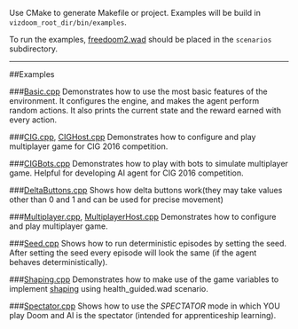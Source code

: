 Use CMake to generate Makefile or project.
Examples will be build in ``vizdoom_root_dir/bin/examples``.

To run the examples, [freedoom2.wad]( https://freedoom.github.io/download.html) should be placed in the ``scenarios`` subdirectory.

---
##Examples

###[Basic.cpp](https://github.com/Marqt/ViZDoom/blob/master/examples/c++/Basic.cpp)
Demonstrates how to use the most basic features of the environment. It configures the engine, and makes the agent perform random actions. It also prints the current state and the reward earned with every action.

###[CIG.cpp](https://github.com/Marqt/ViZDoom/blob/master/examples/c++/CIG.cpp), [CIGHost.cpp](https://github.com/Marqt/ViZDoom/blob/master/examples/c++/CIGHost.cpp)
Demonstrates how to configure and play multiplayer game for CIG 2016 competition.

###[CIGBots.cpp](https://github.com/Marqt/ViZDoom/blob/master/examples/c++/CIGBots.cpp)
Demonstrates how to play with bots to simulate multiplayer game. Helpful for developing AI agent for CIG 2016 competition.

###[DeltaButtons.cpp](https://github.com/Marqt/ViZDoom/blob/master/examples/c++/DeltaButtons.cpp)
Shows how delta buttons work(they may take values other than 0 and 1 and can be used for precise movement)

###[Multiplayer.cpp](https://github.com/Marqt/ViZDoom/blob/master/examples/c++/Multiplayer.cpp), [MultiplayerHost.cpp](https://github.com/Marqt/ViZDoom/blob/master/examples/c++/MultiplayerHost.cpp)
Demonstrates how to configure and play multiplayer game.

###[Seed.cpp](https://github.com/Marqt/ViZDoom/blob/master/examples/c++/Seed.cpp)
Shows how to run deterministic episodes by setting the seed. After setting the seed every episode will look the same (if the agent behaves deterministically).

###[Shaping.cpp](https://github.com/Marqt/ViZDoom/blob/master/examples/c++/Shaping.cpp)
Demonstrates how to make use of the game variables to implement [shaping](https://en.wikipedia.org/wiki/Shaping_(psychology)) using health_guided.wad scenario.

###[Spectator.cpp](https://github.com/Marqt/ViZDoom/blob/master/examples/c++/Spectator.cpp)
Shows how to use the *SPECTATOR* mode in which YOU play Doom and AI is the spectator (intended for apprenticeship learning).
